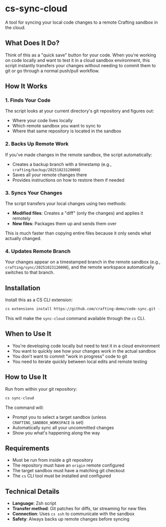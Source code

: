 # cs-sync-cloud

A tool for syncing your local code changes to a remote Crafting sandbox in the cloud.

## What Does It Do?

Think of this as a "quick save" button for your code. When you're working on code locally and want to test it in a cloud sandbox environment, this script instantly transfers your changes without needing to commit them to git or go through a normal push/pull workflow.

## How It Works

### 1. **Finds Your Code**
The script looks at your current directory's git repository and figures out:
- Where your code lives locally
- Which remote sandbox you want to sync to
- Where that same repository is located in the sandbox

### 2. **Backs Up Remote Work**
If you've made changes in the remote sandbox, the script automatically:
- Creates a backup branch with a timestamp (e.g., `crafting/backup/20251023120000`)
- Saves all your remote changes there
- Provides instructions on how to restore them if needed

### 3. **Syncs Your Changes**
The script transfers your local changes using two methods:
- **Modified files**: Creates a "diff" (only the changes) and applies it remotely
- **New files**: Packages them up and sends them over

This is much faster than copying entire files because it only sends what actually changed.

### 4. **Updates Remote Branch**
Your changes appear on a timestamped branch in the remote sandbox (e.g., `crafting/sync/20251023120000`), and the remote workspace automatically switches to that branch.

## Installation

Install this as a CS CLI extension:

```bash
cs extensions install https://github.com/crafting-demo/code-sync.git --subdir cs-sync-cloud
```

This will make the `sync-cloud` command available through the `cs` CLI.

## When to Use It

- You're developing code locally but need to test it in a cloud environment
- You want to quickly see how your changes work in the actual sandbox
- You don't want to commit "work in progress" code to git
- You need to iterate quickly between local edits and remote testing

## How to Use It

Run from within your git repository:

```bash
cs sync-cloud
```

The command will:
- Prompt you to select a target sandbox (unless `CRAFTING_SANDBOX_WORKSPACE` is set)
- Automatically sync all your uncommitted changes
- Show you what's happening along the way

## Requirements

- Must be run from inside a git repository
- The repository must have an `origin` remote configured
- The target sandbox must have a matching git checkout
- The `cs` CLI tool must be installed and configured

## Technical Details

- **Language**: Zsh script
- **Transfer method**: Git patches for diffs, tar streaming for new files
- **Connection**: Uses `cs ssh` to communicate with the sandbox
- **Safety**: Always backs up remote changes before syncing

